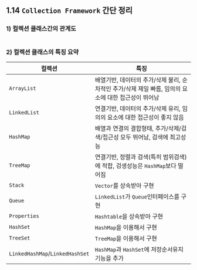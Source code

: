 ## 1.14 `Collection Framework` 간단 정리

### 1) 컬렉션 클래스간의 관계도
![]()

### 2) 컬렉션 클래스의 특징 요약
|컬렉션|특징|
|---|---|
|`ArrayList`|배열기반, 데이터의 추가/삭제 불리, 순차적인 추가/삭제 제일 빠름, 임의의 요소에 대한 접근성이 뛰어남|
|`LinkedList`|연결기반, 데이터의 추가/삭제 유리, 임의의 요소에 대한 접근성이 좋지 않음|
|`HashMap`|배열과 연결의 결합형태, 추가/삭제/검색/접근성 모두 뛰어남, 검색에 최고성능|
|`TreeMap`|연결기반, 정렬과 검색(특히 범위검색)에 적합, 검생성능은 `HashMap`보다 떨어짐|
|`Stack`|`Vector`를 상속받아 구현|
|`Queue`|`LinkedList`가 `Queue`인터페이스를 구현|
|`Properties`|`Hashtable`을 상속받아 구현|
|`HashSet`|`HashMap`을 이용해서 구현|
|`TreeSet`|`TreeMap`을 이용해서 구현|
|`LinkedHashMap`/`LinkedHashSet`|`HashMap`과 `HashSet`에 저장순서유지기능을 추가|
